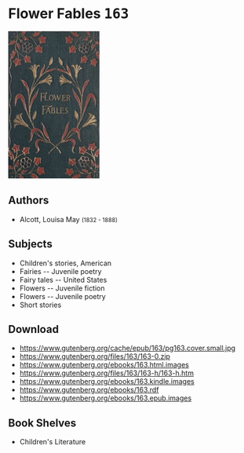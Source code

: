 # Flower Fables <kbd>163</kbd>

![](./cover.medium.jpg "")

## Authors


 - Alcott, Louisa May <small>(1832 - 1888)</small>

## Subjects


 - Children's stories, American
 - Fairies -- Juvenile poetry
 - Fairy tales -- United States
 - Flowers -- Juvenile fiction
 - Flowers -- Juvenile poetry
 - Short stories

## Download


 - https://www.gutenberg.org/cache/epub/163/pg163.cover.small.jpg
 - https://www.gutenberg.org/files/163/163-0.zip
 - https://www.gutenberg.org/ebooks/163.html.images
 - https://www.gutenberg.org/files/163/163-h/163-h.htm
 - https://www.gutenberg.org/ebooks/163.kindle.images
 - https://www.gutenberg.org/ebooks/163.rdf
 - https://www.gutenberg.org/ebooks/163.epub.images

## Book Shelves


 - Children's Literature

